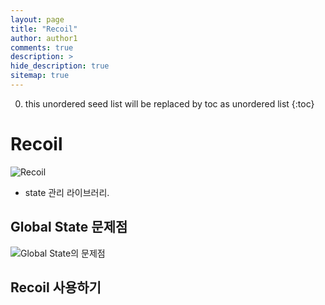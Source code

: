 ```yaml
---
layout: page
title: "Recoil"
author: author1
comments: true
description: >
hide_description: true
sitemap: true
---
```


0. this unordered seed list will be replaced by toc as unordered list 
{:toc}

# Recoil
![Recoil]("/assets/study/react_Image/recoil_logo.png")
- state 관리 라이브러리.

## Global State 문제점
![Global State의 문제점]("/assets/study/react_Image/global-state.png" )

## Recoil 사용하기

